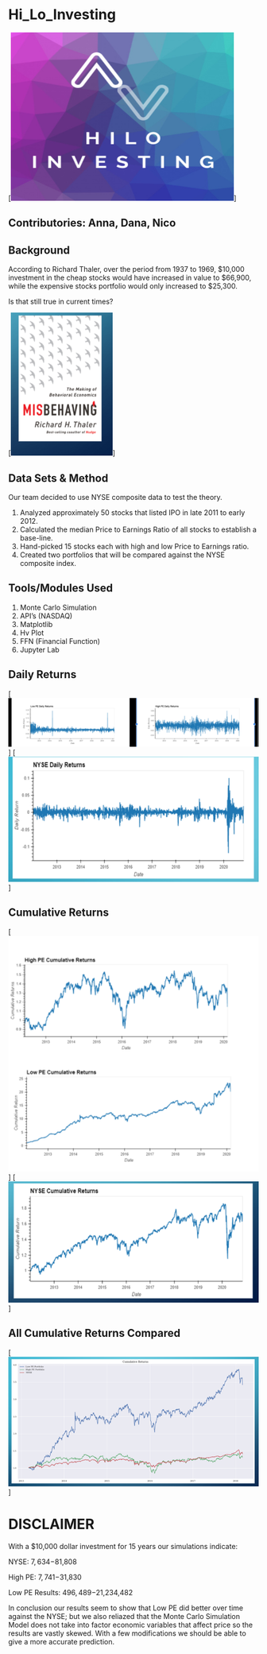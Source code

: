 # Hi_Lo_Investing

[<img src="Images/Hi_Lo_Logo.PNG"/>]



Contributories: Anna, Dana, Nico 
---
## Background

According to Richard Thaler, over the period from 1937 to 1969, $10,000 investment in the cheap stocks would have increased in value to $66,900, while the expensive stocks portfolio would only increased to $25,300.

Is that still true in current times?


[<img src="Images/book.PNG"/>]


## Data Sets & Method

Our team decided to use NYSE composite data to test the theory.
1. Analyzed approximately 50 stocks that listed IPO in late 2011 to early 2012.
2. Calculated the median Price to Earnings Ratio of all stocks to establish a base-line.
3. Hand-picked 15 stocks each with high and low Price to Earnings ratio.
4. Created two portfolios that will be compared against the NYSE composite index. 

## Tools/Modules Used

1. Monte Carlo Simulation
2. API’s (NASDAQ)
3. Matplotlib
4. Hv Plot 
5. FFN (Financial Function)
6. Jupyter Lab 

## Daily Returns 

[<img src="Images/Daily_Returns_Data.PNG"/>]
[<img src="Images/NYSE_daily.PNG"/>]


## Cumulative Returns 

[<img src="Images/Cumulative_Return_1.PNG"/>]
[<img src="Images/NYSE_cum.PNG"/>]


## All Cumulative Returns Compared 

[<img src="Images/All_Cum.PNG"/>]


# DISCLAIMER

With a $10,000 dollar investment for 15 years our simulations indicate:

NYSE: $7,634-$81,808

High PE: $7,741-$31,830

Low PE Results: $496,489-$21,234,482

In conclusion  our results seem to show that Low PE did better over time against the NYSE; but we also reliazed that the Monte Carlo Simulation Model does not take into factor economic variables that affect price so the results are vastly skewed. With a few modifications we should be able to give a more accurate prediction.





























